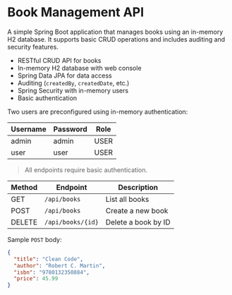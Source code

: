 # Book Management API

A simple Spring Boot application that manages books using an in-memory H2 database. It supports basic CRUD operations and includes auditing and security features.

- RESTful CRUD API for books
- In-memory H2 database with web console
- Spring Data JPA for data access
- Auditing (`createdBy`, `createdDate`, etc.)
- Spring Security with in-memory users
- Basic authentication
  
Two users are preconfigured using in-memory authentication:

| Username | Password | Role |
|----------|----------|------|
| admin    | admin    | USER |
| user     | user     | USER |

> All endpoints require basic authentication.


| Method | Endpoint           | Description         |
|--------|--------------------|---------------------|
| GET    | `/api/books`       | List all books      |
| POST   | `/api/books`       | Create a new book   |
| DELETE | `/api/books/{id}`  | Delete a book by ID |

Sample `POST` body:
```json
{
  "title": "Clean Code",
  "author": "Robert C. Martin",
  "isbn": "9780132350884",
  "price": 45.99
}


